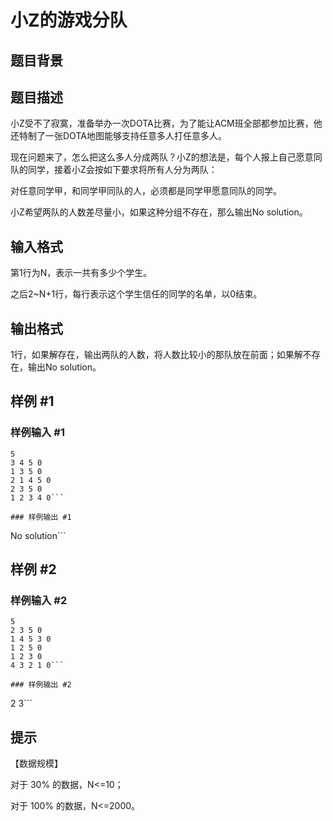 # 小Z的游戏分队

## 题目背景



## 题目描述

小Z受不了寂寞，准备举办一次DOTA比赛，为了能让ACM班全部都参加比赛，他还特制了一张DOTA地图能够支持任意多人打任意多人。

现在问题来了，怎么把这么多人分成两队？小Z的想法是，每个人报上自己愿意同队的同学，接着小Z会按如下要求将所有人分为两队：

对任意同学甲，和同学甲同队的人，必须都是同学甲愿意同队的同学。

小Z希望两队的人数差尽量小，如果这种分组不存在，那么输出No solution。


## 输入格式

第1行为N，表示一共有多少个学生。

之后2~N+1行，每行表示这个学生信任的同学的名单，以0结束。


## 输出格式

1行，如果解存在，输出两队的人数，将人数比较小的那队放在前面；如果解不存在，输出No solution。


## 样例 #1

### 样例输入 #1
```
5
3 4 5 0
1 3 5 0
2 1 4 5 0
2 3 5 0
1 2 3 4 0```

### 样例输出 #1

```
No solution```

## 样例 #2

### 样例输入 #2
```
5
2 3 5 0
1 4 5 3 0
1 2 5 0
1 2 3 0
4 3 2 1 0```

### 样例输出 #2

```
2 3```

## 提示

【数据规模】

对于 30% 的数据，N<=10；

对于 100% 的数据，N<=2000。

